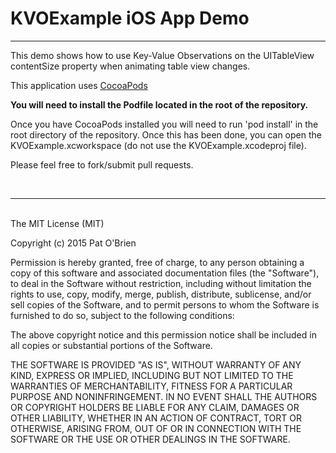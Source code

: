 
KVOExample iOS App Demo
===

---

This demo shows how to use Key-Value Observations on the UITableView contentSize property when animating table view changes.

This application uses [CocoaPods](http://cocoapods.org/)

**You will need to install the Podfile located in the root of the repository.**

Once you have CocoaPods installed you will need to run 'pod install' in the root directory of the repository. Once this has been done, you can open the KVOExample.xcworkspace (do not use the KVOExample.xcodeproj file).

Please feel free to fork/submit pull requests.

<br />

---
<br />
The MIT License (MIT)

Copyright (c) 2015 Pat O'Brien

Permission is hereby granted, free of charge, to any person obtaining a copy
of this software and associated documentation files (the "Software"), to deal
in the Software without restriction, including without limitation the rights
to use, copy, modify, merge, publish, distribute, sublicense, and/or sell
copies of the Software, and to permit persons to whom the Software is
furnished to do so, subject to the following conditions:

The above copyright notice and this permission notice shall be included in
all copies or substantial portions of the Software.

THE SOFTWARE IS PROVIDED "AS IS", WITHOUT WARRANTY OF ANY KIND, EXPRESS OR
IMPLIED, INCLUDING BUT NOT LIMITED TO THE WARRANTIES OF MERCHANTABILITY,
FITNESS FOR A PARTICULAR PURPOSE AND NONINFRINGEMENT. IN NO EVENT SHALL THE
AUTHORS OR COPYRIGHT HOLDERS BE LIABLE FOR ANY CLAIM, DAMAGES OR OTHER
LIABILITY, WHETHER IN AN ACTION OF CONTRACT, TORT OR OTHERWISE, ARISING FROM,
OUT OF OR IN CONNECTION WITH THE SOFTWARE OR THE USE OR OTHER DEALINGS IN
THE SOFTWARE.